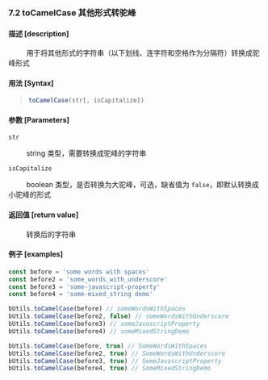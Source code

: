 ### 7.2 toCamelCase 其他形式转驼峰

#### 描述 [description]

&nbsp;&nbsp;&nbsp;&nbsp;&nbsp;&nbsp;&nbsp;&nbsp; 用于将其他形式的字符串（以下划线、连字符和空格作为分隔符）转换成驼峰形式

#### 用法 [Syntax]

> ```js
> toCamelCase(str[, isCapitalize])
> ```

#### 参数 [Parameters]

`str`

&nbsp;&nbsp;&nbsp;&nbsp;&nbsp;&nbsp;&nbsp;&nbsp; string 类型，需要转换成驼峰的字符串

`isCapitalize`

&nbsp;&nbsp;&nbsp;&nbsp;&nbsp;&nbsp;&nbsp;&nbsp; boolean 类型，是否转换为大驼峰，可选，缺省值为 `false`，即默认转换成小驼峰的形式

#### 返回值 [return value]

&nbsp;&nbsp;&nbsp;&nbsp;&nbsp;&nbsp;&nbsp;&nbsp; 转换后的字符串

#### 例子 [examples]

```js
const before = 'some words with spaces'
const before2 = 'some_words_with_underscore'
const before3 = 'some-javascript-property'
const before4 = 'some-mixed_string demo'

bUtils.toCamelCase(before) // someWordsWithSpaces
bUtils.toCamelCase(before2, false) // someWordsWithUnderscore
bUtils.toCamelCase(before3) // someJavascriptProperty
bUtils.toCamelCase(before4) // someMixedStringDemo

bUtils.toCamelCase(before, true) // SomeWordsWithSpaces
bUtils.toCamelCase(before2, true) // SomeWordsWithUnderscore
bUtils.toCamelCase(before3, true) // SomeJavascriptProperty
bUtils.toCamelCase(before4, true) // SomeMixedStringDemo
```

